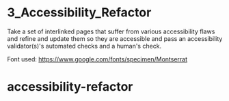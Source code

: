 # 3_Accessibility_Refactor
Take a set of interlinked pages that suffer from various accessibility flaws and refine and update them so they are accessible and pass an accessibility validator(s)'s automated checks and a human's check.

Font used: https://www.google.com/fonts/specimen/Montserrat
# accessibility-refactor
